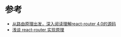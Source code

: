 
# 参考
 - [从路由原理出发，深入阅读理解react-router 4.0的源码](https://segmentfault.com/a/1190000016435538)
 - [浅谈 react-router 实现原理](https://zhuzhengyuan.xyz/2019/01/03/understanding-react-router/)